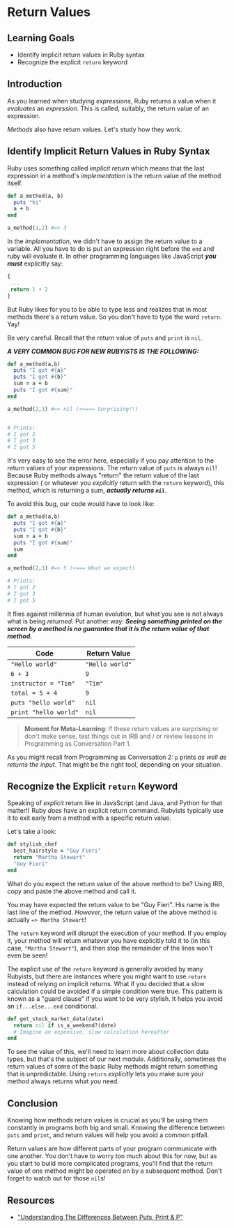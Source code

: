 # Return Values

## Learning Goals

- Identify implicit return values in Ruby syntax
- Recognize the explicit `return` keyword

## Introduction

As you learned when studying _expressions_, Ruby returns a value when it
_evaluates_ an _expression_. This is called, suitably, the return value of an
expression.

_Methods_ also have return values. Let's study how they work.

## Identify Implicit Return Values in Ruby Syntax

Ruby uses something called _implicit return_ which means that the last
expression in a method's _implementation_ is the return value of the method
itself.

```ruby
def a_method(a, b)
  puts "hi"
  a + b
end

a_method(1,2) #=> 3
```

In the _implementation_, we didn't have to assign the return value to a
variable. All you have to do is put an expression right before the `end` and
ruby will evaluate it. In other programming languages like JavaScript ***you
must*** explicitly say:

```JavaScript
{
 ...
 return 1 + 2
}
```

But Ruby likes for you to be able to type less and realizes that in most
methods there's a return value. So you don't have to type the word `return`.
Yay!

Be very careful. Recall that the return value of `puts` and `print` is `nil`.

***A VERY COMMON BUG FOR NEW RUBYISTS IS THE FOLLOWING:***

```ruby
def a_method(a,b)
  puts "I got #{a}"
  puts "I got #{b}"
  sum = a + b
  puts "I got #{sum}"
end

a_method(2,3) #=> nil (<==== Surprising?!)


# Prints:
# I got 2
# I got 3
# I got 5
```

It's very easy to see the error here, especially if you pay attention to the
return values of your expressions. The return value of `puts` is always `nil`!
Because Ruby methods always "return" the return value of the last expression (
or whatever you _explicitly_ return with the `return` keyword),
this method, which is returning a sum, ***actually returns `nil`***.

To avoid this bug, our code would have to look like:

```ruby
def a_method(a,b)
  puts "I got #{a}"
  puts "I got #{b}"
  sum = a + b
  puts "I got #{sum}"
  sum
end

a_method(2,3) #=> 5 (<=== What we expect)

# Prints:
# I got 2
# I got 3
# I got 5
```

It flies against millennia of human evolution, but what you see
is not always what is being _returned_. Put another way:
***Seeing something printed on the screen by a method is no guarantee
that it is the return value of that method.***


| Code                  | Return Value   |
|-----------------------|----------------|
| `"Hello world"`       | `"Hello world"`|
| `6 + 3`               | `9`            |
| `instructor = "Tim"`  | `"Tim"`        |
| `total = 5 + 4`       | `9`            |
| `puts "hello world"`  | `nil`          |
| `print "hello world"` | `nil`          |

> **Moment for Meta-Learning**: If these return values are surprising or don't
> make sense, test things out in IRB and / or review lessons in Programming as
> Conversation Part 1.

As you might recall from Programming as Conversation 2: `p` prints _as well as
returns the input_. That might be the right tool, depending on your situation.

## Recognize the Explicit `return` Keyword

Speaking of _explicit_ return like in JavaScript (and Java, and Python for that
matter!) Ruby _does_ have an explicit return command. Rubyists typically use it
to exit early from a method with a specific return value.

Let's take a look:

```ruby
def stylish_chef
  best_hairstyle = "Guy Fieri"
  return "Martha Stewart"
  "Guy Fieri"
end
```

What do you expect the return value of the above method to be? Using IRB, copy
and paste the above method and call it.

You may have expected the return value to be "Guy Fieri". His name is the last
line of the method. *However*, the return value of the above method is actually
`=> Martha Stewart`!

The `return` keyword will disrupt the execution of your method. If you employ
it, your method will return whatever you have explicitly told it to (in this
case, `"Martha Stewart"`), and then stop the remainder of the lines won't even
be seen!

The explicit use of the `return` keyword is generally avoided by many Rubyists,
but there are instances where you might want to use `return` instead of relying
on implicit returns. What if you decided that a slow calculation could be avoided
if a simple condition were true. This pattern is known as a "guard clause" if you
want to be very stylish. It helps you avoid an `if...else...end` conditional.

```ruby
def get_stock_market_data(date)
  return nil if is_a_weekend?(date)
  # Imagine an expensive, slow calculation hereafter
end
```

To see the value of this, we'll need to learn more about collection data types,
but that's the subject of our next module. Additionally, sometimes the return
values of some of the basic Ruby methods might return something that is unpredictable.
Using `return` _explicitly_ lets you make sure your method always returns what
_you_ need.

## Conclusion

Knowing how methods return values is crucial as you'll be using them constantly
in programs both big and small. Knowing the difference between `puts` and
`print`, and return values will help you avoid a common pitfall.

Return values are how different parts of your program communicate with one
another. You don't have to worry too much about this for now, but as you start
to build more complicated programs, you'll find that the return value of one
method might be operated on by a subsequent method. Don't forget to watch out
for those `nil`s!

## Resources

* ["Understanding The Differences Between Puts, Print & P"](https://www.rubyguides.com/2018/10/puts-vs-print/)



